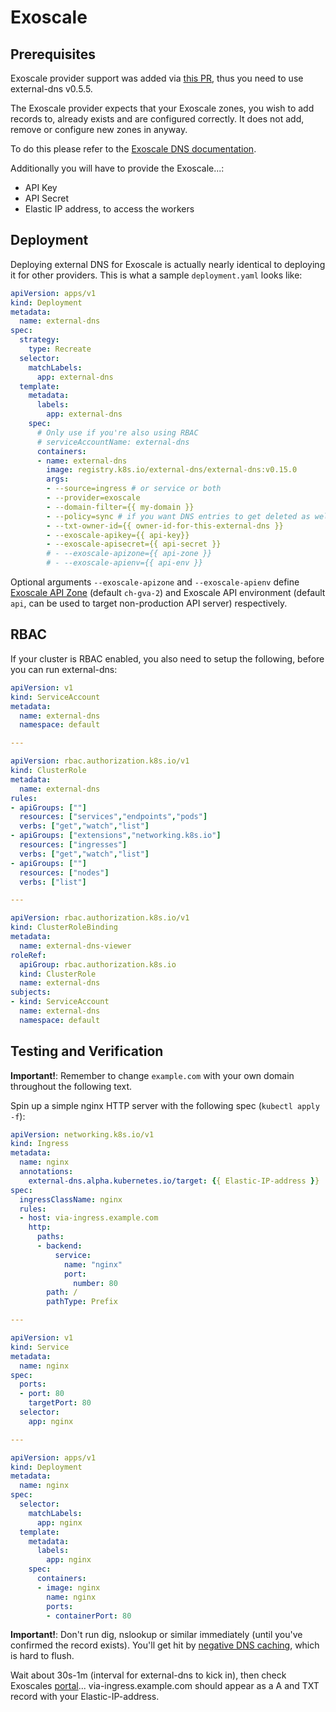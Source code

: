 # Exoscale

## Prerequisites

Exoscale provider support was added via [this PR](https://github.com/kubernetes-sigs/external-dns/pull/625), thus you need to use external-dns v0.5.5.

The Exoscale provider expects that your Exoscale zones, you wish to add records to, already exists
and are configured correctly. It does not add, remove or configure new zones in anyway.

To do this please refer to the [Exoscale DNS documentation](https://community.exoscale.com/documentation/dns/).

Additionally you will have to provide the Exoscale...:

* API Key
* API Secret
* Elastic IP address, to access the workers

## Deployment

Deploying external DNS for Exoscale is actually nearly identical to deploying
it for other providers. This is what a sample `deployment.yaml` looks like:

```yaml
apiVersion: apps/v1
kind: Deployment
metadata:
  name: external-dns
spec:
  strategy:
    type: Recreate
  selector:
    matchLabels:
      app: external-dns
  template:
    metadata:
      labels:
        app: external-dns
    spec:
      # Only use if you're also using RBAC
      # serviceAccountName: external-dns
      containers:
      - name: external-dns
        image: registry.k8s.io/external-dns/external-dns:v0.15.0
        args:
        - --source=ingress # or service or both
        - --provider=exoscale
        - --domain-filter={{ my-domain }}
        - --policy=sync # if you want DNS entries to get deleted as well
        - --txt-owner-id={{ owner-id-for-this-external-dns }}
        - --exoscale-apikey={{ api-key}}
        - --exoscale-apisecret={{ api-secret }}
        # - --exoscale-apizone={{ api-zone }}
        # - --exoscale-apienv={{ api-env }}
```

Optional arguments `--exoscale-apizone` and `--exoscale-apienv` define [Exoscale API Zone](https://community.exoscale.com/documentation/platform/exoscale-datacenter-zones/)
(default `ch-gva-2`) and Exoscale API environment (default `api`, can be used to target non-production API server) respectively.

## RBAC

If your cluster is RBAC enabled, you also need to setup the following, before you can run external-dns:

```yaml
apiVersion: v1
kind: ServiceAccount
metadata:
  name: external-dns
  namespace: default

---

apiVersion: rbac.authorization.k8s.io/v1
kind: ClusterRole
metadata:
  name: external-dns
rules:
- apiGroups: [""]
  resources: ["services","endpoints","pods"]
  verbs: ["get","watch","list"]
- apiGroups: ["extensions","networking.k8s.io"]
  resources: ["ingresses"]
  verbs: ["get","watch","list"]
- apiGroups: [""]
  resources: ["nodes"]
  verbs: ["list"]

---

apiVersion: rbac.authorization.k8s.io/v1
kind: ClusterRoleBinding
metadata:
  name: external-dns-viewer
roleRef:
  apiGroup: rbac.authorization.k8s.io
  kind: ClusterRole
  name: external-dns
subjects:
- kind: ServiceAccount
  name: external-dns
  namespace: default
```

## Testing and Verification

**Important!**: Remember to change `example.com` with your own domain throughout the following text.

Spin up a simple nginx HTTP server with the following spec (`kubectl apply -f`):

```yaml
apiVersion: networking.k8s.io/v1
kind: Ingress
metadata:
  name: nginx
  annotations:
    external-dns.alpha.kubernetes.io/target: {{ Elastic-IP-address }}
spec:
  ingressClassName: nginx
  rules:
  - host: via-ingress.example.com
    http:
      paths:
      - backend:
          service:
            name: "nginx"
            port:
              number: 80
        path: /
        pathType: Prefix

---

apiVersion: v1
kind: Service
metadata:
  name: nginx
spec:
  ports:
  - port: 80
    targetPort: 80
  selector:
    app: nginx

---

apiVersion: apps/v1
kind: Deployment
metadata:
  name: nginx
spec:
  selector:
    matchLabels:
      app: nginx
  template:
    metadata:
      labels:
        app: nginx
    spec:
      containers:
      - image: nginx
        name: nginx
        ports:
        - containerPort: 80
```

**Important!**: Don't run dig, nslookup or similar immediately (until you've
confirmed the record exists). You'll get hit by [negative DNS caching](https://tools.ietf.org/html/rfc2308), which is hard to flush.

Wait about 30s-1m (interval for external-dns to kick in), then check Exoscales [portal](https://portal.exoscale.com/dns/example.com)... via-ingress.example.com should appear as a A and TXT record with your Elastic-IP-address.
